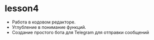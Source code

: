 # lesson4

- Работа в кодовом редакторе. 
- Углубление в понимание функций. 
- Создание простого бота для Telegram для отправки сообщений

